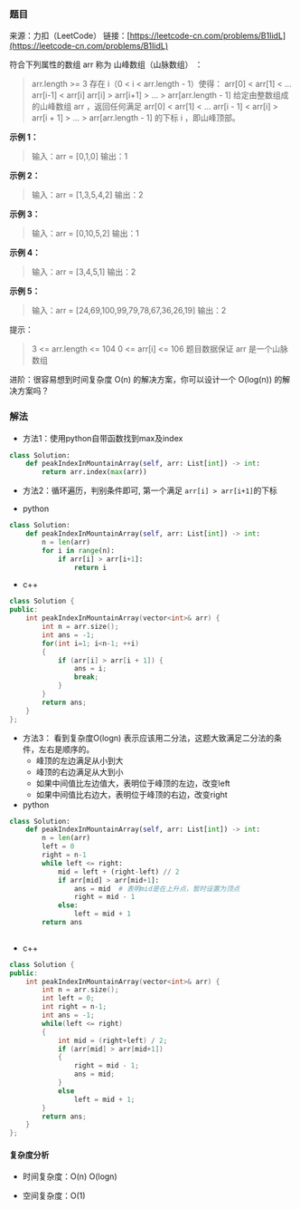 ### 题目
来源：力扣（LeetCode）
链接：[https://leetcode-cn.com/problems/B1IidL](https://leetcode-cn.com/problems/B1IidL)

符合下列属性的数组 arr 称为 山峰数组（山脉数组） ：
>arr.length >= 3
>存在 i（0 < i < arr.length - 1）使得：
>arr[0] < arr[1] < ... arr[i-1] < arr[i]
>arr[i] > arr[i+1] > ... > arr[arr.length - 1]
>给定由整数组成的山峰数组 arr ，返回任何满足 arr[0] < arr[1] < ... arr[i - 1] < arr[i] > arr[i + 1] > ... > arr[arr.length - 1] 的下标 i ，即山峰顶部。

 

**示例 1：**
>输入：arr = [0,1,0]
>输出：1

**示例 2：**
> 输入：arr = [1,3,5,4,2]
> 输出：2

**示例 3：**
> 输入：arr = [0,10,5,2]
> 输出：1

**示例 4：**
> 输入：arr = [3,4,5,1]
> 输出：2

**示例 5：**
> 输入：arr = [24,69,100,99,79,78,67,36,26,19]
> 输出：2


提示：
> 3 <= arr.length <= 104
> 0 <= arr[i] <= 106
> 题目数据保证 arr 是一个山脉数组

进阶：很容易想到时间复杂度 O(n) 的解决方案，你可以设计一个 O(log(n)) 的解决方案吗？





### 解法
* 方法1：使用python自带函数找到max及index

```python
class Solution:
    def peakIndexInMountainArray(self, arr: List[int]) -> int:
        return arr.index(max(arr))

```
* 方法2：循环遍历，判别条件即可, 第一个满足 `arr[i] > arr[i+1]`的下标

* python
```python
class Solution:
    def peakIndexInMountainArray(self, arr: List[int]) -> int:
        n = len(arr)
        for i in range(n):
            if arr[i] > arr[i+1]:
                return i
```

* c++
```c++
class Solution {
public:
    int peakIndexInMountainArray(vector<int>& arr) {
        int n = arr.size();
        int ans = -1;
        for(int i=1; i<n-1; ++i)
        {
            if (arr[i] > arr[i + 1]) {
                ans = i;
                break;
            }
        }
        return ans;
    }
};
```

* 方法3： 看到复杂度O(logn) 表示应该用二分法，这题大致满足二分法的条件，左右是顺序的。
	- 峰顶的左边满足从小到大
	- 峰顶的右边满足从大到小
	- 如果中间值比左边值大，表明位于峰顶的左边，改变left
	- 如果中间值比右边大，表明位于峰顶的右边，改变right
* python
```python
class Solution:
    def peakIndexInMountainArray(self, arr: List[int]) -> int:
        n = len(arr)
        left = 0
        right = n-1
        while left <= right:
            mid = left + (right-left) // 2
            if arr[mid] > arr[mid+1]:
                ans = mid  # 表明mid是在上升点，暂时设置为顶点
                right = mid - 1
            else:
                left = mid + 1
        return ans
        
```
* c++
```c++
class Solution {
public:
    int peakIndexInMountainArray(vector<int>& arr) {
        int n = arr.size();
        int left = 0;
        int right = n-1;
        int ans = -1;
        while(left <= right)
        {
            int mid = (right+left) / 2;
            if (arr[mid] > arr[mid+1])
            {
                right = mid - 1;
                ans = mid;
            }
            else
                left = mid + 1;
        }
        return ans;
    }
};
```

#### 复杂度分析

* 时间复杂度：O(n)  O(logn)

* 空间复杂度：O(1) 